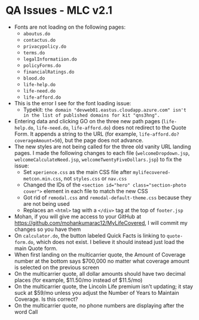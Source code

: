 # QA Issues - MLC v2.1

- Fonts are not loading on the following pages:
  - ```aboutus.do```
  - ```contactus.do```
  - ```privacypolicy.do```
  - ```terms.do```
  - ```legalInformatiion.do```
  - ```policyForms.do```
  - ```financialRatings.do```
  - ```blood.do```
  - ```life-help.do```
  - ```life-need.do```
  - ```life-afford.do```
- This is the error I see for the font loading issue:
  - Typekit: ```the domain "devweb01.eastus.cloudapp.azure.com" isn't in the list of published domains for kit "qns3hng".```
- Entering data and clicking GO on the three new path pages (```life-help.do```, ```life-need.do```, ```life-afford.do```) does not redirect to the Quote Form. It appends a string to the URL (for example, ```life-afford.do?coverageAmount=50```), but the page does not advance.
- The new styles are not being called for the three old vanity URL landing pages. I made the following changes to each file (```welcomeDropdown.jsp```, ```welcomeCalculateNeed.jsp```, ```welcomeTwentyFiveDollars.jsp```) to fix the issue:
  - Set ```xperience.css``` as the main CSS file after ```mylifecovered-metcon.min.css```, not ```styles.css``` or ```nav.css```
  - Changed the IDs of the ```<section id="hero" class="section-photo cover">``` element in each file to match the new CSS
  - Got rid of ```remodal.css``` and ```remodal-default-theme.css``` because they are not being used
  - Replaces an ```<html>``` tag with a ```</div>``` tag at the top of ```footer.jsp```
- Mohan, if you will give me access to your GitHub at https://github.com/mohankumarac12/MyLifeCovered, I will commit my changes so you have them
- On ```calculator.do```, the button labeled Quick Facts is linking to ```quote-form.do```, which does not exist. I believe it should instead just load the main Quote form.
- When first landing on the multicarrier quote, the Amount of Coverage number at the bottom says $700,000 no matter what coverage amount is selected on the previous screen
- On the multicarrier quote, all dollar amounts should have two decimal places (for example, $11.50/mo instead of $11.5/mo)
- On the multicarrier quote, the Lincoln Life premium isn't updating; it stay suck at $59/mo unless you adjust the Number of Years to Maintain Coverage. Is this correct?
- On the multicarrier quote, no phone numbers are displaying after the word Call